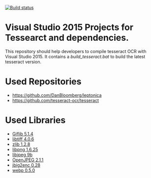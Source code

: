 [![Build status](https://ci.appveyor.com/api/projects/status/nli486fa8syrwb0g?svg=true)](https://ci.appveyor.com/project/peirick/vs2015-tesseract)

# Visual Studio 2015 Projects for Tessearct and dependencies.
This repository should help developers to compile tesseract OCR with Visual Studio 2015. It contains a *build_tesseract.bat* to build the latest tesseract version.

# Used Repositories
* https://github.com/DanBloomberg/leptonica
* https://github.com/tesseract-ocr/tesseract

# Used Libraries
* [Giflib 5.1.4](http://giflib.sourceforge.net/)
* [libtiff 4.0.6](http://simplesystems.org/libtiff/)
* [zlib 1.2.8](http://www.zlib.net/)
* [libpng 1.6.25]( http://www.libpng.org/pub/png/libpng.html)
* [libjpeg 9b](http://ijg.org/)
* [OpenJPEG 2.1.1](http://www.openjpeg.org/)
* [jbig2enc 0.28](https://github.com/agl/jbig2enc)
* [webp 0.5.0](https://chromium.googlesource.com/webm/libwebp)
